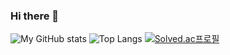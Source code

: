 ### Hi there 👋
![My GitHub stats](https://github-readme-stats.vercel.app/api?username=jisujeong0&count_private=true&show_icons=true&theme=merko)
![Top Langs](https://github-readme-stats.vercel.app/api/top-langs/?username=jisujeong0&layout=compact)
[![Solved.ac프로필](http://mazassumnida.wtf/api/generate_badge?boj=wltndhso)](https://solved.ac/wltndhso)



<!--
**jisujeong0/jisujeong0** is a ✨ _special_ ✨ repository because its `README.md` (this file) appears on your GitHub profile.

Here are some ideas to get you started:

- 🔭 I’m currently working on ...
- 🌱 I’m currently learning ...
- 👯 I’m looking to collaborate on ...
- 🤔 I’m looking for help with ...
- 💬 Ask me about ...
- 📫 How to reach me: ...
- 😄 Pronouns: ...
- ⚡ Fun fact: ...
-->
